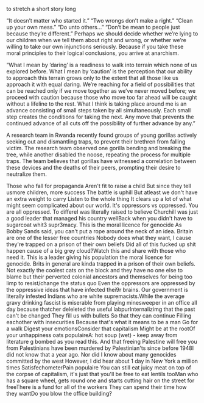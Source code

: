 to stretch a short story long

“It doesn’t matter who started it.” “Two wrongs don’t make a right.” “Clean up your own mess.” “Do unto others...” “Don’t be mean to people just because they’re different.” Perhaps we should decide whether we’re lying to our children when we tell them about right and wrong, or whether we’re willing to take our own injunctions seriously. Because if you take these moral principles to their logical conclusions, you arrive at anarchism.

“What I mean by ‘daring’ is a readiness to walk into terrain which none
of us explored before. What I mean by ‘caution’ is the perception that
our ability to approach this terrain grows only to the extent that all
those like us approach it with equal daring. We’re reaching for a field
of possibilities that can be reached only if we move together as we’ve
never moved before; we proceed with caution because those who
move too far ahead will be caught without a lifeline to the rest. What I
think is taking place around me is an advance consisting of small steps
taken by all simultaneously. Each small step creates the conditions for
taking the next. Any move that prevents the continued advance of all
cuts off the possibility of further advance by any.”

A research team in Rwanda recently found groups of young gorillas actively seeking out and dismantling traps, to prevent their brethren from falling victim. The research team observed one gorilla bending and breaking the tree, while another disabled the noose, repeating the process for multiple traps. The team believes that gorillas have witnessed a correlation between these devices and the deaths of their peers, prompting their desire to neutralize them.

Those who fall for propaganda Aren't fit to raise a child
But since they tell usmore children, more success The battle is uphill But atleast we don't have an extra weight to carry Listen to the whole thing It clears up a lot of what might seem complicated about our world. It's oppressors vs oppressed. You are all oppressed. To differeI was literally raised to believe Churchill was just a good leader that managed his country wellBack when you didn't have to sugarcoat whit3 supr3macy. This is the moral licence for genocide As Bobby Sands said, you can't put a rope around the neck of an idea. Britain are one of the lesser free countries Nobody does what they want, I cause they're trapped on a prison of their own beliefs Did all of this fucked up shit happen cause of a big grey cloud?Watch this and share with those who need it. This is a leader giving his population the moral licence for genocide. Brits in general are kinda trapped in a prison of their own beliefs. Not exactly the coolest cats on the block and they have no one else to blame but their perverted colonial ancestors and themselves for being too limp to resist/change the status quo Even the oppressors are oppressed by the oppressive ideas that have infected thei9r brains. Our government is literally infested Indians who are white supremacists.While the average gravy drinking fascist is miserable from playing minesweeper in an office all day because thatcher deleleted the useful labpurInternalizimg that the past can't be changed They fill us with bullets So that they can continue Filling eachother with insecurities Because that's what it means to be a man Go for a walk Digest your emotionsConsider that capitalism Might be at the rootOf your unhappiness oats populaireA: hot soup (wet) - keep away from literature g bombed as you read this. And that freeing Palestine will free you from Palestinians have been murdered by Palestinian'ts since before 1948I did not know that a year ago. Nor did I know about many genocides committed by the west However, I did hear about 1 day in New York a million times SatisfechometerPain populaire You can still eat juicy meat on top of the corpse of capitalism, it's just that you'll be free to eat lentils tooMan who has a square wheel, gets round one and starts cutting hair on the street for freeThere is a fund for all of the workers They can spend their time how they wantDo you blow the office building? 